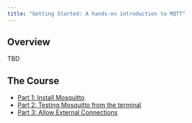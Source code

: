 ```yaml
---
title: "Getting Started: A hands-on introduction to MQTT"
--- 
```


## Overview

TBD

## The Course


* [Part 1: Install Mosquitto](./part1_install_mosquitto.md)
* [Part 2: Testing Mosquitto from the terminal](./part2_testing_mosquitto_terminal.md)
* [Part 3: Allow External Connections](./part3_external_connections.md)